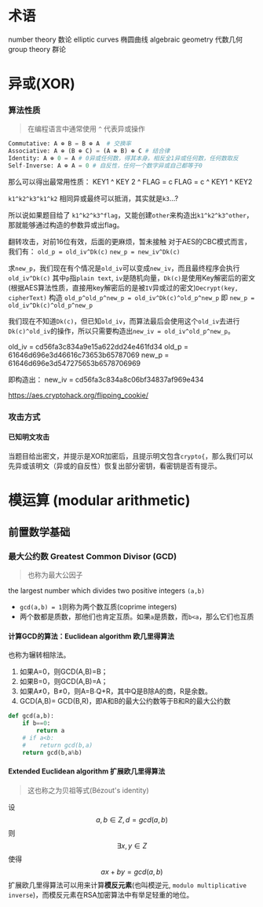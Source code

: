 
# 术语

number theory 数论
elliptic curves 椭圆曲线
algebraic geometry 代数几何
group theory 群论

# 异或(XOR)

### 算法性质

> 在编程语言中通常使用 `^` 代表异或操作

```python
Commutative: A ⊕ B = B ⊕ A  # 交换率
Associative: A ⊕ (B ⊕ C) = (A ⊕ B) ⊕ C # 结合律  
Identity: A ⊕ 0 = A # 0异或任何数，得其本身。相反全1异或任何数，任何数取反
Self-Inverse: A ⊕ A = 0 # 自反性，任何一个数字异或自己都等于0
```

那么可以得出最常用性质：
KEY1 ^ KEY 2 ^ FLAG = c
FLAG = c ^ KEY1 ^ KEY2


`k1^k2^k3^k1^k2` 相同异或最终可以抵消，其实就是`k3`...?

所以说如果题目给了
`k1^k2^k3^flag`，又能创建`other`来构造出`k1^k2^k3^other`，那就能够通过构造的参数异或出flag。

翻转攻击，对前16位有效，后面的更麻烦，暂未接触
对于AES的CBC模式而言，我们有：
`old_p = old_iv^Dk(c)`
`new_p = new_iv^Dk(c)`

求`new_p`，我们现在有个情况是`old_iv`可以变成`new_iv`，而且最终程序会执行`old_iv^Dk(c)`
其中`p`指`plain text`, `iv`是随机向量，`Dk(c)`是使用Key解密后的密文(根据AES算法性质，直接用key解密后的是被`IV`异或过的密文)`Decrypt(key, cipherText)`
构造
`old_p^old_p^new_p = old_iv^Dk(c)^old_p^new_p`
即
`new_p = old_iv^Dk(c)^old_p^new_p`

我们现在不知道`Dk(c)`，但已知`old_iv`，而算法最后会使用这个`old_iv`去进行`Dk(c)^old_iv`的操作，所以只需要构造出`new_iv = old_iv^old_p^new_p`。

old_iv = cd56fa3c834a9e15a622dd24e461fd34
old_p = 61646d696e3d46616c73653b65787069
new_p = 61646d696e3d547275653b6578706969

即构造出：
new_iv = cd56fa3c834a8c06bf34837af969e434

https://aes.cryptohack.org/flipping_cookie/


### 攻击方式

#### 已知明文攻击

当题目给出密文，并提示是XOR加密后，且提示明文包含`crypto{`，那么我们可以先异或该明文（异或的自反性）恢复出部分密钥，看密钥是否有提示。


# 模运算 (modular arithmetic)

## 前置数学基础
### 最大公约数 Greatest Common Divisor (GCD)

> 也称为最大公因子

the largest number which divides two positive integers `(a,b)`
- `gcd(a,b) = 1`则称为两个数互质(coprime integers)
- 两个数都是质数，那他们也肯定互质。如果`a`是质数，而`b<a`，那么它们也互质

#### 计算GCD的算法：Euclidean algorithm 欧几里得算法
也称为辗转相除法。
1. 如果A=0，则GCD(A,B)=B；
2. 如果B=0，则GCD(A,B)=A；
3. 如果A≠0，B≠0，则A=B∙Q+R，其中Q是B除A的商，R是余数。
4. GCD(A,B)= GCD(B,R)，即A和B的最大公约数等于B和R的最大公约数

```python
def gcd(a,b):
    if b==0:
        return a
    # if a<b:
    #    return gcd(b,a)
    return gcd(b,a%b)
```

  
#### Extended Euclidean algorithm 扩展欧几里得算法
> 这也称之为贝祖等式(Bézout's identity)

设
$$ a,b \in Z , d = gcd (a,b )$$
则
$$ \exists x , y \in Z$$
使得
$$ ax + by = gcd(a,b) $$
扩展欧几里得算法可以用来计算**模反元素**(也叫模逆元, `modulo multiplicative inverse`)，而模反元素在RSA加密算法中有举足轻重的地位。
